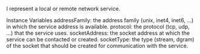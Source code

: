 I represent a local or remote network service.

Instance Variables
	addressFamily:	<SmallInteger> the address family (unix, inet4, inet6, ...) in which the service address is available.
	protocol:		<SmallInteger> the protocol (tcp, udp, ...) that the service uses.
	socketAddress:	<SocketAddress> the socket address at which the service can be contacted or created.
	socketType:		<SmallInteger> the type (stream, dgram) of the socket that should be created for communication with the service.
